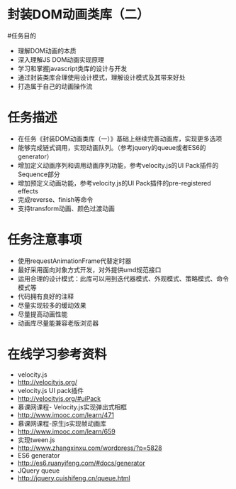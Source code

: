 # 封装DOM动画类库（二）


#任务目的
- 理解DOM动画的本质
- 深入理解JS DOM动画实现原理
- 学习和掌握javascript类库的设计与开发
- 通过封装类库合理使用设计模式，理解设计模式及其带来好处
- 打造属于自己的动画操作流

# 任务描述
- 在任务《封装DOM动画类库（一）》基础上继续完善动画库，实现更多选项
- 能够完成链式调用，实现动画队列。（参考jquery的queue或者ES6的generator）
- 增加定义动画序列和调用动画序列功能，参考velocity.js的UI Pack插件的Sequence部分
- 增加预定义动画功能，参考velocity.js的UI Pack插件的pre-registered effects
- 完成reverse、finish等命令
- 支持transform动画、颜色过渡动画

# 任务注意事项
- 使用requestAnimationFrame代替定时器
- 最好采用面向对象方式开发，对外提供umd规范接口
- 运用合理的设计模式：此库可以用到迭代器模式、外观模式、策略模式、命令模式等
- 代码拥有良好的注释
- 尽量实现较多的缓动效果
- 尽量提高动画性能
- 动画库尽量能兼容老版浏览器

# 在线学习参考资料
- velocity.js
- http://velocityjs.org/
- velocity.js UI pack插件
- http://velocityjs.org/#uiPack
- 慕课网课程- Velocity.js实现弹出式相框
- http://www.imooc.com/learn/471
- 慕课网课程-原生js实现帧动画库
- http://www.imooc.com/learn/659
- 实现tween.js
- http://www.zhangxinxu.com/wordpress/?p=5828
- ES6 generator
- http://es6.ruanyifeng.com/#docs/generator
- JQuery queue
- http://jquery.cuishifeng.cn/queue.html